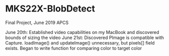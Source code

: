 # MKS22X-BlobDetect
Final Project, June 2019 APCS

June 20th: Established video capabilities on my MacBook and discovered bounds of sizing the video
June 21st: Discovered PImage is compatible with Capture. loadImage() and updateImage() unnecessary, but pixels[] field exists. Began to write function for comparing color to target color